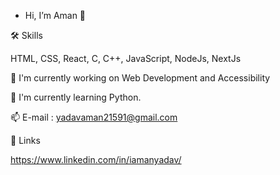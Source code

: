 - Hi, I’m Aman 👋

🛠 Skills

HTML, CSS, React, C, C++, JavaScript, NodeJs, NextJs

🔭 I'm currently working on Web Development and Accessibility

🌱 I'm currently learning Python.

📫 E-mail : yadavaman21591@gmail.com

🔗 Links

https://www.linkedin.com/in/iamanyadav/

<!---
Aman21591/Aman21591 is a ✨ special ✨ repository because its `README.md` (this file) appears on your GitHub profile.
You can click the Preview link to take a look at your changes.
--->
